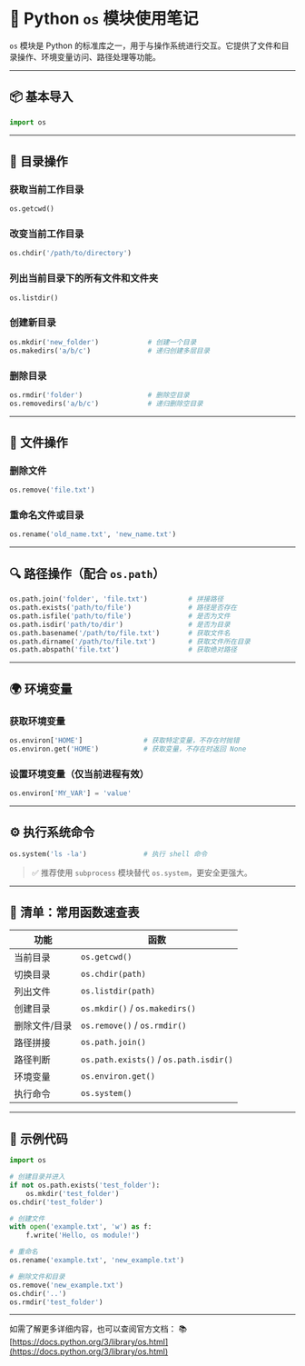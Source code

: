 
# 🐍 Python `os` 模块使用笔记

`os` 模块是 Python 的标准库之一，用于与操作系统进行交互。它提供了文件和目录操作、环境变量访问、路径处理等功能。

---

## 📦 基本导入

```python
import os
```

---

## 📁 目录操作

### 获取当前工作目录

```python
os.getcwd()
```

### 改变当前工作目录

```python
os.chdir('/path/to/directory')
```

### 列出当前目录下的所有文件和文件夹

```python
os.listdir()
```

### 创建新目录

```python
os.mkdir('new_folder')            # 创建一个目录
os.makedirs('a/b/c')              # 递归创建多层目录
```

### 删除目录

```python
os.rmdir('folder')                # 删除空目录
os.removedirs('a/b/c')            # 递归删除空目录
```

---

## 📄 文件操作

### 删除文件

```python
os.remove('file.txt')
```

### 重命名文件或目录

```python
os.rename('old_name.txt', 'new_name.txt')
```

---

## 🔍 路径操作（配合 `os.path`）

```python
os.path.join('folder', 'file.txt')          # 拼接路径
os.path.exists('path/to/file')              # 路径是否存在
os.path.isfile('path/to/file')              # 是否为文件
os.path.isdir('path/to/dir')                # 是否为目录
os.path.basename('/path/to/file.txt')       # 获取文件名
os.path.dirname('/path/to/file.txt')        # 获取文件所在目录
os.path.abspath('file.txt')                 # 获取绝对路径
```

---

## 🌍 环境变量

### 获取环境变量

```python
os.environ['HOME']               # 获取特定变量，不存在时抛错
os.environ.get('HOME')           # 获取变量，不存在时返回 None
```

### 设置环境变量（仅当前进程有效）

```python
os.environ['MY_VAR'] = 'value'
```

---

## ⚙️ 执行系统命令

```python
os.system('ls -la')              # 执行 shell 命令
```

> ✅ 推荐使用 `subprocess` 模块替代 `os.system`，更安全更强大。

---

## 🧹 清单：常用函数速查表

| 功能      | 函数                                     |
| ------- | -------------------------------------- |
| 当前目录    | `os.getcwd()`                          |
| 切换目录    | `os.chdir(path)`                       |
| 列出文件    | `os.listdir(path)`                     |
| 创建目录    | `os.mkdir()` / `os.makedirs()`         |
| 删除文件/目录 | `os.remove()` / `os.rmdir()`           |
| 路径拼接    | `os.path.join()`                       |
| 路径判断    | `os.path.exists()` / `os.path.isdir()` |
| 环境变量    | `os.environ.get()`                     |
| 执行命令    | `os.system()`                          |

---

## 🧪 示例代码

```python
import os

# 创建目录并进入
if not os.path.exists('test_folder'):
    os.mkdir('test_folder')
os.chdir('test_folder')

# 创建文件
with open('example.txt', 'w') as f:
    f.write('Hello, os module!')

# 重命名
os.rename('example.txt', 'new_example.txt')

# 删除文件和目录
os.remove('new_example.txt')
os.chdir('..')
os.rmdir('test_folder')
```

---

如需了解更多详细内容，也可以查阅官方文档：
📚 [https://docs.python.org/3/library/os.html](https://docs.python.org/3/library/os.html)

